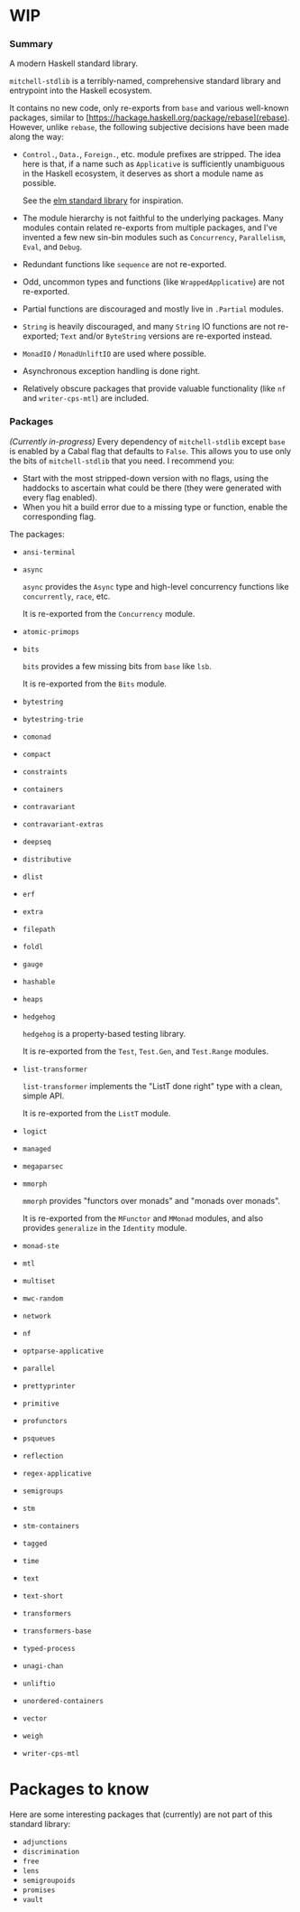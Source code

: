# WIP

### Summary

A modern Haskell standard library.

`mitchell-stdlib` is a terribly-named, comprehensive standard library and
entrypoint into the Haskell ecosystem.

It contains no new code, only re-exports from `base` and various well-known
packages, similar to [https://hackage.haskell.org/package/rebase](rebase).
However, unlike `rebase`, the following subjective decisions have been made
along the way:

- `Control.`, `Data.`, `Foreign.`, etc. module prefixes are stripped. The idea
  here is that, if a name such as `Applicative` is sufficiently unambiguous in
  the Haskell ecosystem, it deserves as short a module name as possible.

  See the [elm standard library](http://package.elm-lang.org/packages/elm-lang/core/latest)
  for inspiration.

- The module hierarchy is not faithful to the underlying packages. Many modules
  contain related re-exports from multiple packages, and I've invented a few new
  sin-bin modules such as `Concurrency`, `Parallelism`, `Eval`, and `Debug`.

- Redundant functions like `sequence` are not re-exported.

- Odd, uncommon types and functions (like `WrappedApplicative`) are not
  re-exported.

- Partial functions are discouraged and mostly live in `.Partial` modules.

- `String` is heavily discouraged, and many `String` IO functions are not
  re-exported; `Text` and/or `ByteString` versions are re-exported instead.

- `MonadIO` / `MonadUnliftIO` are used where possible.

- Asynchronous exception handling is done right.

- Relatively obscure packages that provide valuable functionality
  (like `nf` and `writer-cps-mtl`) are included.

### Packages

_(Currently in-progress)_ Every dependency of `mitchell-stdlib` except `base` is
enabled by a Cabal flag that defaults to `False`. This allows you to use only
the bits of `mitchell-stdlib` that you need. I recommend you:

* Start with the most stripped-down version with no flags, using the haddocks
  to ascertain what could be there (they were generated with every flag
  enabled).
* When you hit a build error due to a missing type or function, enable the
  corresponding flag.

The packages:

- `ansi-terminal`

- `async`

  `async` provides the `Async` type and high-level concurrency functions like
  `concurrently`, `race`, etc.

  It is re-exported from the `Concurrency` module.

- `atomic-primops`

- `bits`

  `bits` provides a few missing bits from `base` like `lsb`.

  It is re-exported from the `Bits` module.

- `bytestring`

- `bytestring-trie`

- `comonad`

- `compact`

- `constraints`

- `containers`

- `contravariant`

- `contravariant-extras`

- `deepseq`

- `distributive`

- `dlist`

- `erf`

- `extra`

- `filepath`

- `foldl`

- `gauge`

- `hashable`

- `heaps`

- `hedgehog`

  `hedgehog` is a property-based testing library.

  It is re-exported from the `Test`, `Test.Gen`, and `Test.Range` modules.

- `list-transformer`

  `list-transformer` implements the "ListT done right" type with a clean, simple
  API.

  It is re-exported from the `ListT` module.

- `logict`

- `managed`

- `megaparsec`

- `mmorph`

  `mmorph` provides "functors over monads" and "monads over monads".

  It is re-exported from the `MFunctor` and `MMonad` modules, and also provides
  `generalize` in the `Identity` module.

- `monad-ste`

- `mtl`

- `multiset`

- `mwc-random`

- `network`

- `nf`

- `optparse-applicative`

- `parallel`

- `prettyprinter`

- `primitive`

- `profunctors`

- `psqueues`

- `reflection`

- `regex-applicative`

- `semigroups`

- `stm`

- `stm-containers`

- `tagged`

- `time`

- `text`

- `text-short`

- `transformers`

- `transformers-base`

- `typed-process`

- `unagi-chan`

- `unliftio`

- `unordered-containers`

- `vector`

- `weigh`

- `writer-cps-mtl`

# Packages to know

Here are some interesting packages that (currently) are not part of this
standard library:

- `adjunctions`
- `discrimination`
- `free`
- `lens`
- `semigroupoids`
- `promises`
- `vault`
